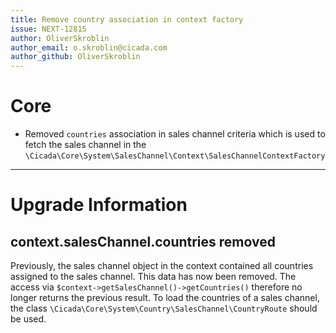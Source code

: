 ```yaml
---
title: Remove country association in context factory
issue: NEXT-12815
author: OliverSkroblin
author_email: o.skroblin@cicada.com 
author_github: OliverSkroblin
---
```

# Core
* Removed `countries` association in sales channel criteria which is used to fetch the sales channel in the `\Cicada\Core\System\SalesChannel\Context\SalesChannelContextFactory`
___
# Upgrade Information
## context.salesChannel.countries removed
Previously, the sales channel object in the context contained all countries assigned to the sales channel. This data has now been removed. The access via `$context->getSalesChannel()->getCountries()` therefore no longer returns the previous result.
To load the countries of a sales channel, the class `\Cicada\Core\System\Country\SalesChannel\CountryRoute` should be used.
